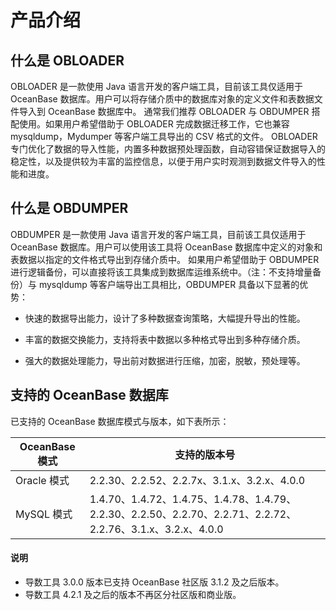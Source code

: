# 产品介绍

## 什么是 OBLOADER

OBLOADER 是一款使用 Java 语言开发的客户端工具，目前该工具仅适用于 OceanBase 数据库。用户可以将存储介质中的数据库对象的定义文件和表数据文件导入到 OceanBase 数据库中。
通常我们推荐 OBLOADER 与 OBDUMPER 搭配使用。如果用户希望借助于 OBLOADER 完成数据迁移工作，它也兼容 mysqldump，Mydumper 等客户端工具导出的 CSV 格式的文件。
OBLOADER 专门优化了数据的导入性能，内置多种数据预处理函数，自动容错保证数据导入的稳定性，以及提供较为丰富的监控信息，以便于用户实时观测到数据文件导入的性能和进度。

## 什么是 OBDUMPER

OBDUMPER 是一款使用 Java 语言开发的客户端工具，目前该工具仅适用于 OceanBase 数据库。用户可以使用该工具将 OceanBase 数据库中定义的对象和表数据以指定的文件格式导出到存储介质中。
如果用户希望借助于 OBDUMPER 进行逻辑备份，可以直接将该工具集成到数据库运维系统中。（注：不支持增量备份）与 mysqldump 等客户端导出工具相比，OBDUMPER 具备以下显著的优势：

- 快速的数据导出能力，设计了多种数据查询策略，大幅提升导出的性能。

- 丰富的数据交换能力，支持将表中数据以多种格式导出到多种存储介质。

- 强大的数据处理能力，导出前对数据进行压缩，加密，脱敏，预处理等。

## 支持的 OceanBase 数据库

已支持的 OceanBase 数据库模式与版本，如下表所示：


| **OceanBase 模式** |                                       **支持的版本号**                                      |
|--------------|------------------------------------------------------------------------------------------|
| Oracle 模式    | 2.2.30、2.2.52、2.2.7x、3.1.x、3.2.x、4.0.0                                                         |
| MySQL 模式     | 1.4.70、1.4.72、1.4.75、1.4.78、1.4.79、2.2.30、2.2.50、2.2.70、2.2.71、2.2.72、2.2.76、3.1.x、3.2.x、4.0.0 |


  <main id="notice" type='explain'>
    <h4>说明</h4>
    <ul>
    <li>导数工具 3.0.0 版本已支持 OceanBase 社区版 3.1.2 及之后版本。</li>
    <li>导数工具 4.2.1 及之后的版本不再区分社区版和商业版。</li>
    </ul>
  </main>